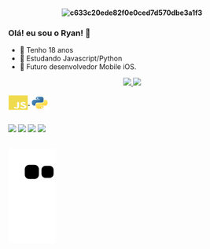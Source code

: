 <h4 align="center">
 
![c633c20ede82f0e0ced7d570dbe3a1f3](https://user-images.githubusercontent.com/70382532/138322189-2db8df52-9dcb-40a0-88a8-c365466bd33d.gif)
  
### Olá! eu sou o Ryan! 👋
  
- 🔭 Tenho 18 anos
- 🌱 Estudando Javascript/Python 
- 🏹 Futuro desenvolvedor Mobile iOS. 
  
<div align="center">
  <a href="https://github.com/ryanoliveira-dev">
  <img height="140em" src="https://github-readme-stats.vercel.app/api?username=ryanoliveira-dev&show_icons=true&theme=dracula&include_all_commits=true&count_private=true"/>
  <img height="140em" src="https://github-readme-stats.vercel.app/api/top-langs/?username=ryanoliveira-dev&layout=compact&langs_count=7&theme=dracula"/> 
</div>
  
<div style="display: inline_block"><br> 
  <img align="center" alt="ryan-Js" height="30" width="40" src="https://raw.githubusercontent.com/devicons/devicon/master/icons/javascript/javascript-plain.svg">
  <img align="center" alt="ryan-Python" height="30" width="40"
       src="https://raw.githubusercontent.com/devicons/devicon/master/icons/python/python-original.svg">
 </div>
   
##
    
 <div> 
  <a href="https://instagram.com/ryanolivr_" target="_blank"><img src="https://img.shields.io/badge/-Instagram-%23E4405F?style=for-the-badge&logo=instagram&logoColor=white" target="_blank"></a>
 	<a href="https://www.twitch.tv/ryaanolivr" target="_blank"><img src="https://img.shields.io/badge/Twitch-9146FF?style=for-the-badge&logo=twitch&logoColor=white" target="_blank"></a>
  <a href = "mailto:contato.ryanolivr@protonmail.com"><img src="https://img.shields.io/badge/ProtonMail-8B89CC?style=for-the-badge&logo=protonmail&logoColor=white" target="_blank"></a>
  <a href="https://www.linkedin.com/in/ryan-oliveira-2096771b4" target="_blank"><img src="https://img.shields.io/badge/-LinkedIn-%230077B5?style=for-the-badge&logo=linkedin&logoColor=white" target="_blank">
</div>
   
  ##
  
 ![Snake animation](https://github.com/RyanOliveira-dev/ryanoliveira-dev/blob/output/github-contribution-grid-snake.svg)
 
 
